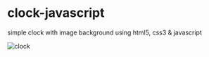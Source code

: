 # clock-javascript
 simple clock with image background using html5, css3 & javascript
 
 ![clock](https://user-images.githubusercontent.com/50907905/142584639-256d0c4e-4c97-4a7b-bf31-9fed7489485b.png)
